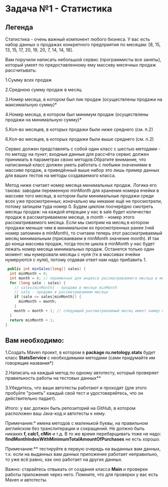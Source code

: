 # Задача №1 - Статистика
## Легенда
Статистика - очень важный компонент любого бизнеса. У вас есть набор данных о продажах конкретного предприятия по месяцам: \[8, 15, 13, 15, 17, 20, 19, 20, 7, 14, 14, 18\]\.

Вам поручили написать небольшой сервис \(программисты все заняты\), который умеет по предоставленному ему массиву месячных продаж рассчитывать:

1.Сумму всех продаж

2.Среднюю сумму продаж в месяц

3.Номер месяца, в котором был пик продаж (осуществлены продажи на максимальную сумму)\*

4.Номер месяца, в котором был минимум продаж (осуществлены продажи на минимальную сумму)\*

5.Кол-во месяцев, в которых продажи были ниже среднего (см. п.2)

6.Кол-во месяцев, в которых продажи были выше среднего (см. п.2)

Сервис должен представлять с собой один класс с шестью методами - по методу на пункт; входные данные для рассчёта сервис должен принимать в параметрах своих методов\.Обратите внимание, что написанный класс должен уметь работать с любыми значениями в массиве продаж, а приведённый выше набор это лишь пример данных для ваших тестов на методы создаваемого класса\.

Метод ниже считает номер месяца минимальных продаж\. Логика его такова: заводим переменную minMonth для хранения номера ячейки в массиве того месяца, в котором были минимальные продажи среди всех уже просмотренных; изначально мы никакие ещё не просмотрели, потому запишем туда номер 0\. Будем циклом поочерёдно смотреть месяцы продаж: на каждой итерации у нас в sale будет количество продаж в рассматриваемом месяце, в month - номер этого рассматриваемого месяца\. Если мы смотрим на месяц в котором продажи меньше чем в минимальном из просмотренных ранее (чей номер запомнен в minMonth), то считаем теперь этот рассматриваемый месяц минимальным (присваиваем в minMonth значение month)\. И так до конца массива продаж, тогда после цикла в minMonth у нас будет лежать номер месяца минимальных продаж\. Останется только один момент: мы нумеровали месяцы с нуля \(тк в массивах ячейки нумеруются с нуля\), потому отдавая ответ нам надо прибавить 1\.

``` java 
 public int minSales(long[] sales) {
  int minMonth = 0;
  int month = 0; // переменная для индекса рассматриваемого месяца в массиве
  for (long sale : sales) {
    // sales[minMonth] - продажи в месяце minMonth
    // sale - продажи в рассматриваемом месяце
    if (sale <= sales[minMonth]) {
      minMonth = month;
    }
    month = month + 1; // следующий рассматриваемый месяц имеет номер на 1 больше
  }
  return minMonth + 1;
}
```

## Вам необходимо:

1.Создать Maven проект, в котором в **package ru\.netology\.stats** будет класс **StatsService** с необходимыми методами (сами придумайте им говорящие названия\*)

2.Написать на каждый метод по одному автотесту, который проверяет правильность работы на тестовых данных\*\*

3.Убедитесь, что ваши автотесты работают и проходят \(для этого пробуйте "ронять" каждый свой тест и удостоверяйтесь, что он действительно падает\)\.

Итого: у вас должен быть репозиторий на *GitHub*, в котором расположен ваш Java-код и автотесты к нему\.

Примечание:\* имена методов с маленькой буквы, на правильном английском без транслитерации и сокращений\. Не должно быть никаких **f, calc1, cMin** и т\.д\. В то же время перебарщивать тоже не надо: **findMonthIndexWithMinimumTotalAmountOfPurchases** не есть хорошо\.

Примечание:\*\* тестируйте в первую очередь на выданных вам данных, т\.к\. если на выданных вам данных приложение работает неправильно, то уже всё равно, как оно работает на других данных\.

Важно: старайтесь отвыкать от создания класса **Main** и проверки работы приложения через него\. Помните, что для проверки у вас есть Maven и автотесты\.